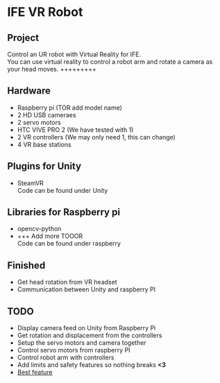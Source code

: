 
# IFE VR Robot
## Project
Control an UR robot with Virtual Reality for IFE.<br>
You can use virtual reality to control a robot arm and rotate a camera as your head moves.
+++++++++
## Hardware
- Raspberry pi (TOR add model name)
- 2 HD USB cameraes
- 2 servo motors
- HTC VIVE PRO 2 (We have tested with 1)
- 2 VR controllers (We may only need 1, this can change)
- 4 VR base stations
## Plugins for Unity
- SteamVR<br>
Code can be found under Unity
## Libraries for Raspberry pi
- opencv-python
- +++ Add more TOOOR<br>
Code can be found under raspberry


## Finished
- Get head rotation from VR headset
- Communication between Unity and raspberry PI
## TODO
- Display camera feed on Unity from Raspberry Pi
- Get rotation and displacement from the controllers
- Setup the servo motors and camera together
- Control servo motors from raspberry PI
- Control robot arm with controllers
- Add limits and safety features so nothing breaks **<3**
- <a href="https://www.youtube.com/watch?v=dQw4w9WgXcQ" target="_blank">Best feature</a>
